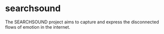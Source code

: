 # searchsound
The SEARCHSOUND project aims to capture and express the disconnected flows of emotion in the internet.

